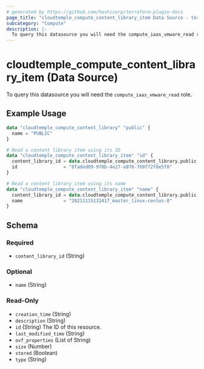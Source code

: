 ```yaml
---
# generated by https://github.com/hashicorp/terraform-plugin-docs
page_title: "cloudtemple_compute_content_library_item Data Source - terraform-provider-cloudtemple"
subcategory: "Compute"
description: |-
  To query this datasource you will need the compute_iaas_vmware_read role.
---
```


# cloudtemple_compute_content_library_item (Data Source)

To query this datasource you will need the `compute_iaas_vmware_read` role.

## Example Usage

```terraform
data "cloudtemple_compute_content_library" "public" {
  name = "PUBLIC"
}

# Read a content library item using its ID
data "cloudtemple_compute_content_library_item" "id" {
  content_library_id = data.cloudtemple_compute_content_library.public.id
  id                 = "8faded09-9f8b-4e27-a978-768f72f8e5f8"
}

# Read a content library item using its name
data "cloudtemple_compute_content_library_item" "name" {
  content_library_id = data.cloudtemple_compute_content_library.public.id
  name               = "20211115132417_master_linux-centos-8"
}
```

<!-- schema generated by tfplugindocs -->
## Schema

### Required

- `content_library_id` (String)

### Optional

- `name` (String)

### Read-Only

- `creation_time` (String)
- `description` (String)
- `id` (String) The ID of this resource.
- `last_modified_time` (String)
- `ovf_properties` (List of String)
- `size` (Number)
- `stored` (Boolean)
- `type` (String)


